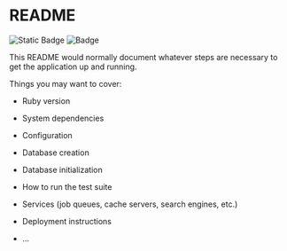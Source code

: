 # README

![Static Badge](https://img.shields.io/badge/Versão_do_Ruby-3.1.3-red&logo=ruby-on-rails)
![Badge](https://img.shields.io/badge/Blog-Rocketseat-%237159c1?&logo=ruby)

This README would normally document whatever steps are necessary to get the
application up and running.

Things you may want to cover:

* Ruby version

* System dependencies

* Configuration

* Database creation

* Database initialization

* How to run the test suite

* Services (job queues, cache servers, search engines, etc.)

* Deployment instructions

* ...


